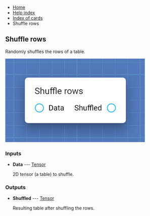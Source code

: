 <ul class="breadcrumb">
    <li><a href="">Home</a></li>
    <li><a href="help.html">Help index</a></li>
    <li><a href="cards/">Index of cards</a></li>
    <li>Shuffle rows</li>
</ul>

## Shuffle rows

Randomly shuffles the rows of a table.

![Shuffle rows](assets/img/cards/shuffleRows.png)


### Inputs


* **Data** --- [Tensor](types/Tensor.html)

  2D tensor (a table) to shuffle.





### Outputs


* **Shuffled** --- [Tensor](types/Tensor.html)

  Resulting table after shuffling the rows.




